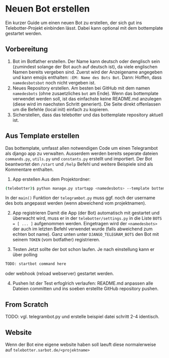 # Neuen Bot erstellen
Ein kurzer Guide um einen neuen Bot zu erstellen, der sich gut ins
Telebotter-Projekt einbinden lässt. Dabei kann optional mit dem bottemplate
gestartet werden.

## Vorbereitung
1. Bot im Botfather erstellen. Der Name kann deutsch oder denglisch sein (zumindest solange der Bot auch auf deutsch ist), da viele englischen Namen bereits vergeben sind. Zuerst wird der Anzeigename angegeben und kann emojis enthalten: `:EM: Name des Bots Bot`. Dann: Hoffen, dass `namedesbotsbot` noch nicht vergeben ist.
2. Neues Repository erstellen. Am besten bei GitHub mit dem namen `namedesbots` (ohne zusaetzliches `bot` am Ende). Wenn das bottemplate verwendet werden soll, ist das einfachste keine README.md anzulegen (diese wird im naechsten Schritt generiert). Die Seite direkt offenlassen um die Befehle (local init) einfach zu kopieren.
3. Sicherstellen, dass das telebotter und das bottemplate repository aktuell ist.

## Aus Template erstellen
Das bottemplate, umfasst allen notwendigen Code um einen Telegrambot als django app zu verwalten. Ausserdem werden bereits seperate dateien `commands.py`, `utils.py` und `constants.py` erstellt und importiert. Der Bot beantwortet den `/start` und `/help` Befehl und weitere Beispiele sind als Kommentare enthalten.

1. App erstellen
Aus dem Projektordner:
```bash
(telebotter)$ python manage.py startapp <namedesbots> --template bottemplate
```
In der `main()` Funktion der `telegrambot.py` muss ggf. noch der username des bots angepasst werden (wenn abweichend vom projektnamen).

2. App registrieren
Damit die App (der Bot) automatisch mit gestartet und überwacht wird, muss er in der `telebotter/settings.py` in die Liste `BOTS = [ ... ]` aufgenommen werden. Eingetragen wird der `<namedesbots>` der auch im letzten Befehl verwendet wurde (falls abweichend zum echten bot name). Ganz unten unter `DJANGO_TELEGRAM_BOTS` den Bot mit seinem `TOKEN` (vom botfather) registrieren.

3. Testen
Jetzt sollte der bot schon laufen. Je nach einstellung kann er über polling
```bash
TODO: startbot command here
```
oder webhook (reload webserver) gestartet werden.

4. Pushen
Ist der Test erfoglrich verlaufen: README.md anpassen alle Dateien committen und ins soeben erstellte GitHub repository pushen.


## From Scratch
TODO: vgl. telegrambot.py und erstelle beispiel datei schritt 2-4 identisch.

## Website
Wenn der Bot eine eigene website haben soll laeuft diese normalerweise auf `telebotter.sarbot.de/<projektname>`
